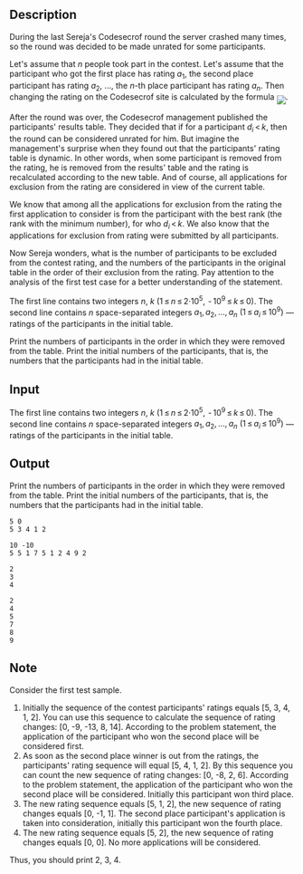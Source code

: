 ## Description

<div><p>During the last Sereja's Codesecrof round the server crashed many times, so the round was decided to be made unrated for some participants. </p><p>Let's assume that <span class="tex-span"><i>n</i></span> people took part in the contest. Let's assume that the participant who got the first place has rating <span class="tex-span"><i>a</i><sub class="lower-index">1</sub></span>, the second place participant has rating <span class="tex-span"><i>a</i><sub class="lower-index">2</sub></span>, <span class="tex-span">...</span>, the <span class="tex-span"><i>n</i></span>-th place participant has rating <span class="tex-span"><i>a</i><sub class="lower-index"><i>n</i></sub></span>. Then changing the rating on the Codesecrof site is calculated by the formula <img align="middle" class="tex-formula" src="file://ddsWXoyO.png" style="max-width: 100.0%;max-height: 100.0%;">.</p><p>After the round was over, the Codesecrof management published the participants' results table. They decided that if for a participant <span class="tex-span"><i>d</i><sub class="lower-index"><i>i</i></sub> &lt; <i>k</i></span>, then the round can be considered unrated for him. But imagine the management's surprise when they found out that the participants' rating table is dynamic. In other words, when some participant is removed from the rating, he is removed from the results' table and the rating is recalculated according to the new table. And of course, all applications for exclusion from the rating are considered in view of the current table.</p><p>We know that among all the applications for exclusion from the rating the first application to consider is from the participant with the best rank (the rank with the minimum number), for who <span class="tex-span"><i>d</i><sub class="lower-index"><i>i</i></sub> &lt; <i>k</i></span>. We also know that the applications for exclusion from rating were submitted by all participants.</p><p>Now Sereja wonders, what is the number of participants to be excluded from the contest rating, and the numbers of the participants in the original table in the order of their exclusion from the rating. Pay attention to the analysis of the first test case for a better understanding of the statement.</p></div><div class="input-specification"><p>The first line contains two integers <span class="tex-span"><i>n</i></span>, <span class="tex-span"><i>k</i></span> <span class="tex-span">(1 ≤ <i>n</i> ≤ 2·10<sup class="upper-index">5</sup>,  - 10<sup class="upper-index">9</sup> ≤ <i>k</i> ≤ 0)</span>. The second line contains <span class="tex-span"><i>n</i></span> space-separated integers <span class="tex-span"><i>a</i><sub class="lower-index">1</sub>, <i>a</i><sub class="lower-index">2</sub>, ..., <i>a</i><sub class="lower-index"><i>n</i></sub></span> <span class="tex-span">(1 ≤ <i>a</i><sub class="lower-index"><i>i</i></sub> ≤ 10<sup class="upper-index">9</sup>)</span> — ratings of the participants in the initial table.</p></div><div class="output-specification"><p>Print the numbers of participants in the order in which they were removed from the table. Print the initial numbers of the participants, that is, the numbers that the participants had in the initial table.</p></div>

## Input

<p>The first line contains two integers <span class="tex-span"><i>n</i></span>, <span class="tex-span"><i>k</i></span> <span class="tex-span">(1 ≤ <i>n</i> ≤ 2·10<sup class="upper-index">5</sup>,  - 10<sup class="upper-index">9</sup> ≤ <i>k</i> ≤ 0)</span>. The second line contains <span class="tex-span"><i>n</i></span> space-separated integers <span class="tex-span"><i>a</i><sub class="lower-index">1</sub>, <i>a</i><sub class="lower-index">2</sub>, ..., <i>a</i><sub class="lower-index"><i>n</i></sub></span> <span class="tex-span">(1 ≤ <i>a</i><sub class="lower-index"><i>i</i></sub> ≤ 10<sup class="upper-index">9</sup>)</span> — ratings of the participants in the initial table.</p>

## Output

<p>Print the numbers of participants in the order in which they were removed from the table. Print the initial numbers of the participants, that is, the numbers that the participants had in the initial table.</p>





```input1
5 0
5 3 4 1 2

```




```input2
10 -10
5 5 1 7 5 1 2 4 9 2

```




```output1
2
3
4

```




```output2
2
4
5
7
8
9

```



## Note

<p>Consider the first test sample. </p><ol><li> Initially the sequence of the contest participants' ratings equals [5, 3, 4, 1, 2]. You can use this sequence to calculate the sequence of rating changes: [0, -9, -13, 8, 14]. According to the problem statement, the application of the participant who won the second place will be considered first.</li><li> As soon as the second place winner is out from the ratings, the participants' rating sequence will equal [5, 4, 1, 2]. By this sequence you can count the new sequence of rating changes: [0, -8, 2, 6]. According to the problem statement, the application of the participant who won the second place will be considered. Initially this participant won third place.</li><li> The new rating sequence equals [5, 1, 2], the new sequence of rating changes equals [0, -1, 1]. The second place participant's application is taken into consideration, initially this participant won the fourth place.</li><li> The new rating sequence equals [5, 2], the new sequence of rating changes equals [0, 0]. No more applications will be considered. </li></ol><p>Thus, you should print 2, 3, 4.</p>
